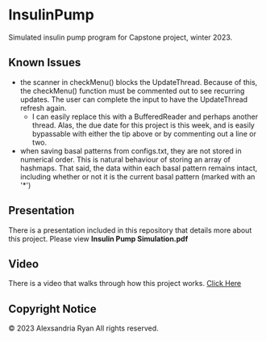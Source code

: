 # InsulinPump
Simulated insulin pump program for Capstone project, winter 2023.

## Known Issues
- the scanner in checkMenu() blocks the UpdateThread. Because of this, the checkMenu() function must be commented out to see recurring updates. The user can complete the input to have the UpdateThread refresh again.
  - I can easily replace this with a BufferedReader and perhaps another thread. Alas, the due date for this project is this week, and is easily bypassable with either the tip above or by commenting out a line or two.
- when saving basal patterns from configs.txt, they are not stored in numerical order. This is natural behaviour of storing an array of hashmaps. That said, the data within each basal pattern remains intact, including whether or not it is the current basal pattern (marked with an '*')

## Presentation
There is a presentation included in this repository that details more about this project. Please view **Insulin Pump Simulation.pdf**

## Video
There is a video that walks through how this project works. [Click Here](https://www.youtube.com/watch?v=E-tawDlWJ8A&ab_channel=AlexRyan)

## Copyright Notice
© 2023 Alexsandria Ryan All rights reserved.
